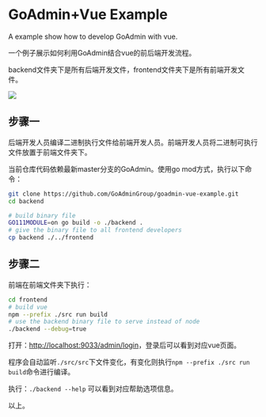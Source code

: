 # GoAdmin+Vue Example

A example show how to develop GoAdmin with vue.

一个例子展示如何利用GoAdmin结合vue的前后端开发流程。

backend文件夹下是所有后端开发文件，frontend文件夹下是所有前端开发文件。

![](http://quick.go-admin.cn/docs/vue-goadmin.png)


## 步骤一

后端开发人员编译二进制执行文件给前端开发人员。前端开发人员将二进制可执行文件放置于前端文件夹下。

当前仓库代码依赖最新master分支的GoAdmin。使用go mod方式，执行以下命令：

```bash
git clone https://github.com/GoAdminGroup/goadmin-vue-example.git
cd backend

# build binary file
GO111MODULE=on go build -o ./backend .
# give the binary file to all frontend developers
cp backend ./../frontend
```

## 步骤二

前端在前端文件夹下执行：

```bash
cd frontend
# build vue
npm --prefix ./src run build
# use the backend binary file to serve instead of node
./backend --debug=true
```

打开：[http://localhost:9033/admin/login](http://localhost:9033/admin/login)，登录后可以看到对应vue页面。

程序会自动监听```./src/src```下文件变化，有变化则执行```npm --prefix ./src run build```命令进行编译。

执行：```./backend --help``` 可以看到对应帮助选项信息。

以上。